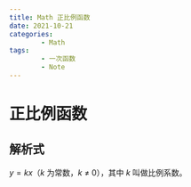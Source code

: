 ```yaml
---
title: Math 正比例函数
date: 2021-10-21
categories:
        - Math
tags:
        - 一次函数
        - Note
---
```


# 正比例函数

## 解析式

$y = kx$（$k$ 为常数，$k$ ≠ $0$），其中 $k$ 叫做比例系数。
